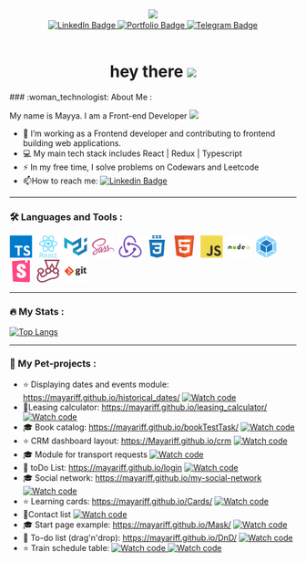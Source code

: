 <div id="header" align="center">
  <img src="https://media.giphy.com/media/hpXdHPfFI5wTABdDx9/giphy.gif" width="250"/>
</div>
<div id="badges" align="center">
  <a href="https://www.linkedin.com/in/mayariff/" target="_blank">
  <img src="https://img.shields.io/badge/LinkedIn-blue?style=for-the-badge&logo=linkedin&logoColor=white" alt="LinkedIn Badge"/>
  </a>
  <a href="http://mayariff.github.io/portfolio/" target="_blank">
  <img src="https://img.shields.io/badge/Portfolio-red?style=for-the-badge&logo=SitePoint&logoColor=white" alt="Portfolio Badge"/>
   </a>
  <a href="https://t.me/MayaRiff" target="_blank">
  <img src="https://img.shields.io/badge/Telegram-blue?style=for-the-badge&logo=Telegram&logoColor=white" alt="Telegram Badge"/>
   </a>
</div>
<div align="center">
<img src="https://komarev.com/ghpvc/?username=Mayariff&style=flat-square&color=blue" alt=""/>
</div>
<h1 align="center">
  hey there
  <img src="https://media.giphy.com/media/hvRJCLFzcasrR4ia7z/giphy.gif" width="30px"/>
</h1>
### :woman_technologist: About Me :

My name is Mayya. I am a Front-end Developer <img src="https://media.giphy.com/media/WUlplcMpOCEmTGBtBW/giphy.gif" width="30">
- :dvd: I’m working as a Frontend developer and contributing to frontend building web applications.
- :computer: My main tech stack includes React | Redux | Typescript
- :zap: In my free time, I solve problems on Codewars and Leetcode
- :mailbox:How to reach me: [![Linkedin Badge](https://img.shields.io/badge/-MayaRiff-blue?style=flat&logo=Telegram&logoColor=white)](https://t.me/MayaRiff)
---
### :hammer_and_wrench: Languages and Tools :
<div>
    <img src="https://raw.githubusercontent.com/devicons/devicon/1119b9f84c0290e0f0b38982099a2bd027a48bf1/icons/typescript/typescript-original.svg" title="TS" alt="TypeScript" width="40" height="40"/>&nbsp;
  <img src="https://github.com/devicons/devicon/blob/master/icons/react/react-original-wordmark.svg" title="React" alt="React" width="40" height="40"/>&nbsp;
  <img src="https://github.com/devicons/devicon/blob/master/icons/materialui/materialui-original.svg" title="Material UI" alt="Material UI" width="40" height="40"/>&nbsp;
  <img src="https://raw.githubusercontent.com/devicons/devicon/1119b9f84c0290e0f0b38982099a2bd027a48bf1/icons/sass/sass-original.svg" title="Sass" alt="Sass" width="40" height="40"/>&nbsp;
  <img src="https://github.com/devicons/devicon/blob/master/icons/redux/redux-original.svg" title="Redux" alt="Redux " width="40" height="40"/>&nbsp;
  <img src="https://github.com/devicons/devicon/blob/master/icons/css3/css3-plain-wordmark.svg"  title="CSS3" alt="CSS" width="40" height="40"/>&nbsp;
  <img src="https://github.com/devicons/devicon/blob/master/icons/html5/html5-original.svg" title="HTML5" alt="HTML" width="40" height="40"/>&nbsp;
  <img src="https://github.com/devicons/devicon/blob/master/icons/javascript/javascript-original.svg" title="JavaScript" alt="JavaScript" width="40" height="40"/>&nbsp;
  <img src="https://github.com/devicons/devicon/blob/master/icons/nodejs/nodejs-original-wordmark.svg" title="NodeJS" alt="NodeJS" width="40" height="40"/>&nbsp;
   <img src="https://raw.githubusercontent.com/devicons/devicon/1119b9f84c0290e0f0b38982099a2bd027a48bf1/icons/webpack/webpack-original.svg" title="Webpack" alt="Webpack" width="40" height="40"/>&nbsp;
    <img src="https://raw.githubusercontent.com/devicons/devicon/1119b9f84c0290e0f0b38982099a2bd027a48bf1/icons/storybook/storybook-original.svg" title="Storybook" alt="Storybook" width="40" height="40"/>&nbsp;
    <img src="https://raw.githubusercontent.com/devicons/devicon/1119b9f84c0290e0f0b38982099a2bd027a48bf1/icons/jest/jest-plain.svg" title="Jest" alt="Jest" width="40" height="40"/>&nbsp;
  <img src="https://github.com/devicons/devicon/blob/master/icons/git/git-original-wordmark.svg" title="Git" **alt="Git" width="40" height="40"/>
</div>

--- 

### :fire: My Stats :
[![Top Langs](https://github-readme-stats.vercel.app/api/top-langs/?username=MayaRiff&layout=compact&theme=vision-friendly-dark)](https://github.com/anuraghazra/github-readme-stats)

--- 

### :dog: My Pet-projects :
- :star: Displaying dates and events module: https://mayariff.github.io/historical_dates/  <a href="https://github.com/Mayariff/historical_dates" target="_blank">
  <img src="https://img.shields.io/badge/Watch code-orange?style=for-the-badge&logo=GitHub&logoColor=white" alt="Watch code" />
  </a>
- :medal_sports:Leasing calculator: https://mayariff.github.io/leasing_calculator/ 	<a href="https://github.com/Mayariff/leasing_calculator" target="_blank">
  <img src="https://img.shields.io/badge/Watch code-green?style=for-the-badge&logo=GitHub&logoColor=white" alt="Watch code" />
  </a>
- :mortar_board: Book catalog: https://mayariff.github.io/bookTestTask/ <a href="https://github.com/Mayariff/bookTestTask" target="_blank">
  <img src="https://img.shields.io/badge/Watch code-orange?style=for-the-badge&logo=GitHub&logoColor=white" alt="Watch code" />
  </a>
- :star: CRM dashboard layout: https://Mayariff.github.io/crm 	<a href="https://github.com/Mayariff/crm" target="_blank">
  <img src="https://img.shields.io/badge/Watch code-green?style=for-the-badge&logo=GitHub&logoColor=white" alt="Watch code" />
  </a>
- :mortar_board: Module for transport requests <a href="https://github.com/Mayariff/transportAPP" target="_blank">
  <img src="https://img.shields.io/badge/Watch code-orange?style=for-the-badge&logo=GitHub&logoColor=white" alt="Watch code" />
  </a>
- :medal_sports: toDo List: https://mayariff.github.io/login 	<a href="https://github.com/Mayariff/my-to-do" target="_blank">
  <img src="https://img.shields.io/badge/Watch code-green?style=for-the-badge&logo=GitHub&logoColor=white" alt="Watch code" />
  </a>
- :mortar_board: Social network: https://mayariff.github.io/my-social-network <a href="https://www.linkedin.com/in/mayariff/" target="_blank">
  <img src="https://img.shields.io/badge/Watch code-orange?style=for-the-badge&logo=GitHub&logoColor=white" alt="Watch code" />
  </a>
- :star: Learning cards: https://mayariff.github.io/Cards/ 	<a href="https://github.com/Mayariff/Cards" target="_blank">
  <img src="https://img.shields.io/badge/Watch code-green?style=for-the-badge&logo=GitHub&logoColor=white" alt="Watch code" />
  </a>
- :medal_sports:Contact list  <a href="https://github.com/Mayariff/testTask" target="_blank">
  <img src="https://img.shields.io/badge/Watch code-orange?style=for-the-badge&logo=GitHub&logoColor=white" alt="Watch code" />
  </a>
- :mortar_board: Start page example: https://mayariff.github.io/Mask/ 	<a href="https://github.com/Mayariff/Mask" target="_blank">
  <img src="https://img.shields.io/badge/Watch code-green?style=for-the-badge&logo=GitHub&logoColor=white" alt="Watch code" />
  </a>
- :medal_sports: To-do list (drag'n'drop): https://mayariff.github.io/DnD/ <a href="https://github.com/Mayariff/DnD" target="_blank">
  <img src="https://img.shields.io/badge/Watch code-orange?style=for-the-badge&logo=GitHub&logoColor=white" alt="Watch code" />
  </a>
- :star: Train schedule table:	<a href="https://www.linkedin.com/in/mayariff/" target="_blank">
  <img src="https://img.shields.io/badge/Watch front-orange?style=for-the-badge&logo=GitHub&logoColor=white" alt="Watch code" />
  </a> 	<a href="https://github.com/Mayariff/table" target="_blank">
  <img src="https://img.shields.io/badge/Watch back-green?style=for-the-badge&logo=GitHub&logoColor=white" alt="Watch code" />
  </a> 	<a href="https://github.com/Mayariff/server" target="_blank">
